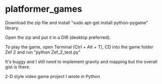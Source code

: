 # platformer_games
Download the zip file and install "sudo apt-get install python-pygame" library.

Open the zip and put it in a DIR (desktop preferred).

To play the game, open Terminal (Ctrl + Alt + T), CD into the game folder Zef 2 and run "python Zef_2_test.py"

It's buggy and I still need to implement gravity and mapping but the overall gist is there.

2-D style video game project I wrote in Python 
